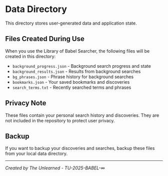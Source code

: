 # Data Directory

This directory stores user-generated data and application state.

## Files Created During Use

When you use the Library of Babel Searcher, the following files will be created in this directory:

- `background_progress.json` - Background search progress and state
- `background_results.json` - Results from background searches
- `bg_phrases.json` - Phrase history for background searches
- `bookmarks.json` - Your saved bookmarks and discoveries
- `search_terms.txt` - Recently searched terms and phrases

## Privacy Note

These files contain your personal search history and discoveries. They are not included in the repository to protect user privacy.

## Backup

If you want to backup your discoveries and searches, backup these files from your local data directory.

---

*Created by The Unlearned - TU-2025-BABEL-∞*
